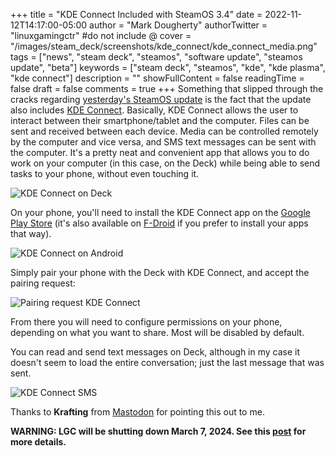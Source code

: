 +++
title = "KDE Connect Included with SteamOS 3.4"
date = 2022-11-12T14:17:00-05:00
author = "Mark Dougherty"
authorTwitter = "linuxgamingctr" #do not include @
cover = "/images/steam_deck/screenshots/kde_connect/kde_connect_media.png"
tags = ["news", "steam deck", "steamos", "software update", "steamos update", "beta"]
keywords = ["steam deck", "steamos", "kde", "kde plasma", "kde connect"]
description = ""
showFullContent = false
readingTime = false
draft = false
comments = true
+++
Something that slipped through the cracks regarding [yesterday's SteamOS update](https://linuxgamingcentral.com/posts/steamos-3.4-preview-updates-arch-base/) is the fact that the update also includes [KDE Connect](https://kdeconnect.kde.org/). Basically, KDE Connect allows the user to interact between their smartphone/tablet and the computer. Files can be sent and received between each device. Media can be controlled remotely by the computer and vice versa, and SMS text messages can be sent with the computer. It's a pretty neat and convenient app that allows you to do work on your computer (in this case, on the Deck) while being able to send tasks to your phone, without even touching it.

![KDE Connect on Deck](/images/steam_deck/screenshots/kde_connect/kde_connect.webp) 

On your phone, you'll need to install the KDE Connect app on the [Google Play Store](https://play.google.com/store/apps/details?id=org.kde.kdeconnect_tp) (it's also available on [F-Droid](https://f-droid.org/en/packages/org.kde.kdeconnect_tp/) if you prefer to install your apps that way).

![KDE Connect on Android](/images/steam_deck/screenshots/kde_connect/phone.png) 

Simply pair your phone with the Deck with KDE Connect, and accept the pairing request:

![Pairing request KDE Connect](/images/steam_deck/screenshots/kde_connect/pairing_request.jpg)

From there you will need to configure permissions on your phone, depending on what you want to share. Most will be disabled by default.

You can read and send text messages on Deck, although in my case it doesn't seem to load the entire conversation; just the last message that was sent.

![KDE Connect SMS](/images/steam_deck/screenshots/kde_connect/kde_connect_sms.png)

Thanks to **Krafting** from [Mastodon](https://mastodon.social/@krafting@mamot.fr) for pointing this out to me.

**WARNING: LGC will be shutting down March 7, 2024. See this [post](https://linuxgamingcentral.com/posts/the-end-of-lgc/) for more details.**
